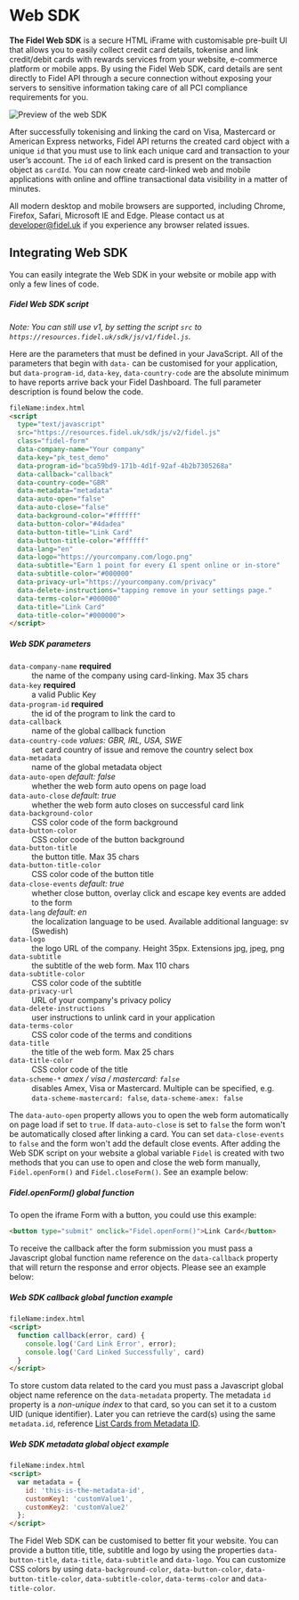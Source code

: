 # Web SDK

**The Fidel Web SDK** is a secure HTML iFrame with customisable pre-built UI that allows you to easily collect credit card details, tokenise and link credit/debit cards with rewards services from your website, e-commerce platform or mobile apps. By using the Fidel Web SDK, card details are sent directly to Fidel API through a secure connection without exposing your servers to sensitive information taking care of all PCI compliance requirements for you.

<img
  src="https://docs.fidel.uk/assets/images/sdk_web.png"
  srcset="https://docs.fidel.uk/assets/images/sdk_web.png, https://docs.fidel.uk/assets/images/sdk_web@2x.png 2x"
  alt="Preview of the web SDK"
/>

After successfully tokenising and linking the card on Visa, Mastercard or American Express networks, Fidel API returns the created card object with a unique `id` that you must use to link each unique card and transaction to your user’s account. The `id` of each linked card is present on the transaction object as `cardId`. You can now create card-linked web and mobile applications with online and offline transactional data visibility in a matter of minutes.

All modern desktop and mobile browsers are supported, including Chrome, Firefox, Safari, Microsoft IE and Edge. Please contact us at [developer@fidel.uk](mailto:developer@fidel.uk) if you experience any browser related issues.

## Integrating Web SDK

You can easily integrate the Web SDK in your website or mobile app with only a few lines of code.

##### Fidel Web SDK script

*Note: You can still use v1, by setting the script `src` to `https://resources.fidel.uk/sdk/js/v1/fidel.js`.*


Here are the parameters that must be defined in your JavaScript.  All of the parameters that begin with `data-` can be customised for your application, but `data-program-id`, `data-key`, `data-country-code` are the absolute minimum to have reports arrive back your Fidel Dashboard.  The full parameter description is found below the code.

```html
fileName:index.html
<script
  type="text/javascript"
  src="https://resources.fidel.uk/sdk/js/v2/fidel.js"
  class="fidel-form"
  data-company-name="Your company"
  data-key="pk_test_demo"
  data-program-id="bca59bd9-171b-4d1f-92af-4b2b7305268a"
  data-callback="callback"
  data-country-code="GBR"
  data-metadata="metadata"
  data-auto-open="false"
  data-auto-close="false"
  data-background-color="#ffffff"
  data-button-color="#4dadea"
  data-button-title="Link Card"
  data-button-title-color="#ffffff"
  data-lang="en"
  data-logo="https://yourcompany.com/logo.png"
  data-subtitle="Earn 1 point for every £1 spent online or in-store"
  data-subtitle-color="#000000"
  data-privacy-url="https://yourcompany.com/privacy"
  data-delete-instructions="tapping remove in your settings page."
  data-terms-color="#000000"
  data-title="Link Card"
  data-title-color="#000000">
</script>
```

##### Web SDK parameters

<dl>
    <div>
        <dt>
            <span><code>data-company-name</code></span>
            <strong>required</strong>
        </dt>
        <dd>the name of the company using card-linking. Max 35 chars</dd>
    </div>
    <div>
        <dt>
            <span><code>data-key</code></span>
            <strong>required</strong>
        </dt>
        <dd>a valid Public Key</dd>
    </div>
    <div>
        <dt>
            <span><code>data-program-id</code></span>
            <strong>required</strong>
        </dt>
        <dd>the id of the program to link the card to</dd>
    </div>
    <div>
        <dt>
            <span><code>data-callback</code></span>
        </dt>
        <dd>name of the global callback function</dd>
    </div>
    <div>
        <dt>
            <span><code>data-country-code</code></span>
            <em>values: GBR, IRL, USA, SWE</em>
        </dt>
        <dd>set card country of issue and remove the country select box</dd>
    </div>
    <div>
        <dt>
            <span><code>data-metadata</code></span>
        </dt>
        <dd>name of the global metadata object</dd>
    </div>
    <div>
        <dt>
            <span><code>data-auto-open</code></span>
            <em>default: false</em>
        </dt>
        <dd>whether the web form auto opens on page load</dd>
    </div>
    <div>
        <dt>
            <span><code>data-auto-close</code></span>
            <em>default: true</em>
        </dt>
        <dd>whether the web form auto closes on successful card link</dd>
    </div>
    <div>
        <dt>
            <span><code>data-background-color</code></span>
        </dt>
        <dd>CSS color code of the form background</dd>
    </div>
    <div>
        <dt>
            <span><code>data-button-color</code></span>
        </dt>
        <dd>CSS color code of the button background</dd>
    </div>
    <div>
        <dt>
            <span><code>data-button-title</code></span>
        </dt>
        <dd>the button title. Max 35 chars</dd>
    </div>
    <div>
        <dt>
            <span><code>data-button-title-color</code></span>
        </dt>
        <dd>CSS color code of the button title</dd>
    </div>
    <div>
        <dt>
            <span><code>data-close-events</code></span>
            <em>default: true</em>
        </dt>
        <dd>whether close button, overlay click and escape key events are added to the form</dd>
    </div>
    <div>
        <dt>
            <span><code>data-lang</code></span>
            <em>default: en</em>
        </dt>
        <dd>the localization language to be used. Available additional language: sv (Swedish)</dd>
    </div>
    <div>
        <dt>
            <span><code>data-logo</code></span>
        </dt>
        <dd>the logo URL of the company. Height 35px. Extensions jpg, jpeg, png</dd>
    </div>
    <div>
        <dt>
            <span><code>data-subtitle</code></span>
        </dt>
        <dd>the subtitle of the web form. Max 110 chars</dd>
    </div>
    <div>
        <dt>
            <span><code>data-subtitle-color</code></span>
        </dt>
        <dd>CSS color code of the subtitle</dd>
    </div>
    <div>
        <dt>
            <span><code>data-privacy-url</code></span>
        </dt>
        <dd>URL of your company's privacy policy</dd>
    </div>
    <div>
        <dt>
            <span><code>data-delete-instructions</code></span>
        </dt>
        <dd>user instructions to unlink card in your application</dd>
    </div>
    <div>
        <dt>
            <span><code>data-terms-color</code></span>
        </dt>
        <dd>CSS color code of the terms and conditions</dd>
    </div>
    <div>
        <dt>
            <span><code>data-title</code></span>
        </dt>
        <dd>the title of the web form. Max 25 chars</dd>
    </div>
    <div>
        <dt>
            <span><code>data-title-color</code></span>
        </dt>
        <dd>CSS color code of the title</dd>
    </div>
    <div>
        <dt>
            <span><code>data-scheme-*</code></span>
            <em>amex / visa / mastercard: <code>false</code></em>
        </dt>
        <dd>disables Amex, Visa or Mastercard. Multiple can be specified, e.g. <code>data-scheme-mastercard: false</code>, <code>data-scheme-amex: false</code></dd>
    </div>
</dl>

The `data-auto-open` property allows you to open the web form automatically on page load if set to `true`. If `data-auto-close` is set to `false` the form won't be automatically closed after linking a card. You can set `data-close-events` to `false` and the form won't add the default close events. After adding the Web SDK script on your website a global variable `Fidel` is created with two methods that you can use to open and close the web form manually, `Fidel.openForm()` and `Fidel.closeForm()`. See an example below:

##### Fidel.openForm() global function
To open the iframe Form with a button, you could use this example:

```html
<button type="submit" onclick="Fidel.openForm()">Link Card</button>
```

To receive the callback after the form submission you must pass a Javascript global function name reference on the `data-callback` property that will return the response and error objects. Please see an example below:

##### Web SDK callback global function example

```html
fileName:index.html
<script>
  function callback(error, card) {
    console.log('Card Link Error', error);
    console.log('Card Linked Successfully', card)
  }
</script>
```

To store custom data related to the card you must pass a Javascript global object name reference on the `data-metadata` property. The metadata `id` property is a *non-unique index* to that card, so you can set it to a custom UID (unique identifier). Later you can retrieve the card(s) using the same `metadata.id`, reference [List Cards from Metadata ID](https://reference.fidel.uk/v1/reference#list-cards-from-metadata-id).

##### Web SDK metadata global object example

```html
fileName:index.html
<script>
  var metadata = {
    id: 'this-is-the-metadata-id',
    customKey1: 'customValue1',
    customKey2: 'customValue2'
  };
</script>
```

The Fidel Web SDK can be customised to better fit your website. You can provide a button title, title, subtitle and logo by using the properties `data-button-title`, `data-title`, `data-subtitle` and `data-logo`. You can customize CSS colors by using `data-background-color`, `data-button-color`, `data-button-title-color`, `data-subtitle-color`, `data-terms-color` and `data-title-color`.

